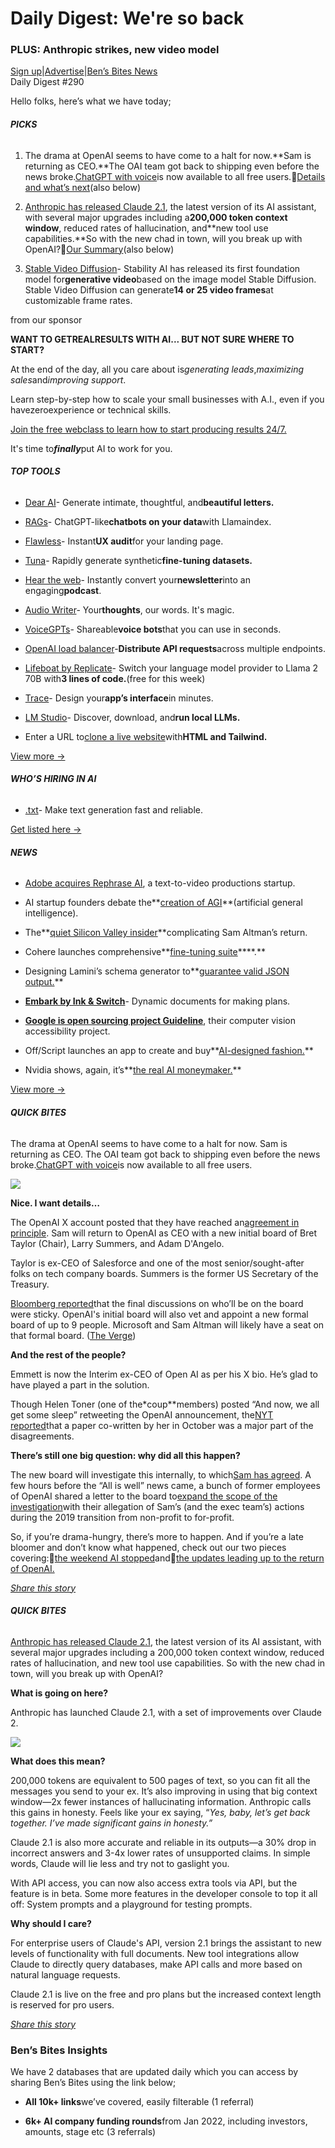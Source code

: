 # Daily Digest: We're so back

### PLUS: Anthropic strikes, new video model

[Sign up](https://www.bensbites.co/?utm_source=bensbites\&utm_medium=referral\&utm_campaign=daily-digest-we-re-so-back)|[Advertise](https://sponsor.bensbites.co/?utm_source=bensbites\&utm_medium=referral\&utm_campaign=daily-digest-we-re-so-back)|[Ben’s Bites News](https://news.bensbites.co/?utm_source=bensbites\&utm_medium=referral\&utm_campaign=daily-digest-we-re-so-back)\
Daily Digest #290

Hello folks, here’s what we have today;

###### **PICKS**

1. The drama at OpenAI seems to have come to a halt for now.\*\*Sam is returning as CEO.\*\*The OAI team got back to shipping even before the news broke.[ChatGPT with voice](https://twitter.com/openai/status/1727065166188274145?utm_source=bensbites\&utm_medium=referral\&utm_campaign=daily-digest-we-re-so-back)is now available to all free users.🍿[Details and what’s next](https://bensbites.beehiiv.com/p/open-ai-back)(also below)

2. [Anthropic has released Claude 2.1](https://bensbites.beehiiv.com/p/anthropic-releases-claude-21), the latest version of its AI assistant, with several major upgrades including a**200,000 token context window**, reduced rates of hallucination, and\*\*new tool use capabilities.\*\*So with the new chad in town, will you break up with OpenAI?🍿[Our Summary](https://bensbites.beehiiv.com/p/anthropic-releases-claude-21)(also below)

3. [Stable Video Diffusion](https://stability.ai/news/stable-video-diffusion-open-ai-video-model?utm_source=bensbites\&utm_medium=referral\&utm_campaign=daily-digest-we-re-so-back)- Stability AI has released its first foundation model for**generative video**based on the image model Stable Diffusion. Stable Video Diffusion can generate**14 or 25 video frames**at customizable frame rates.

from our sponsor

**WANT TO GET****REAL****RESULTS WITH AI... BUT NOT SURE WHERE TO START?**

At the end of the day, all you care about is*generating leads*,*maximizing sales*and*improving support*.

Learn step-by-step how to scale your small businesses with A.I., even if you havezeroexperience or technical skills.

[Join the free webclass to learn how to start producing results 24/7.](https://webclass.ai/news/v1?utm_source=BensBites\&utm_medium=newsletter\&utm_campaign=BensBites1)

It's time to***finally***put AI to work for you.

###### **TOP TOOLS**

- [Dear AI](https://dearai.xyz/?utm_source=bensbites\&utm_medium=referral\&utm_campaign=daily-digest-we-re-so-back)- Generate intimate, thoughtful, and**beautiful letters.**

- [RAGs](https://blog.llamaindex.ai/introducing-rags-your-personalized-chatgpt-experience-over-your-data-2b9d140769b1?utm_source=bensbites\&utm_medium=referral\&utm_campaign=daily-digest-we-re-so-back)- ChatGPT-like**chatbots on your data**with Llamaindex.

- [Flawless](https://flawless.is/?utm_source=bensbites\&utm_medium=referral\&utm_campaign=daily-digest-we-re-so-back)- Instant**UX audit**for your landing page.

- [Tuna](https://blog.langchain.dev/introducing-tuna-a-tool-for-rapidly-generating-synthetic-fine-tuning-datasets/?utm_source=bensbites\&utm_medium=referral\&utm_campaign=daily-digest-we-re-so-back)- Rapidly generate synthetic**fine-tuning datasets.**

- [Hear the web](https://www.heartheweb.com/?utm_source=bensbites\&utm_medium=referral\&utm_campaign=daily-digest-we-re-so-back)- Instantly convert your**newsletter**into an engaging**podcast**.

- [Audio Writer](https://audiowriter.app/?utm_source=bensbites\&utm_medium=referral\&utm_campaign=daily-digest-we-re-so-back)- Your**thoughts**, our words. It's magic.

- [VoiceGPTs](https://voice-bot-lemon.vercel.app/?utm_source=bensbites\&utm_medium=referral\&utm_campaign=daily-digest-we-re-so-back)- Shareable**voice bots**that you can use in seconds.

- [OpenAI load balancer](https://github.com/Spryngtime/openai-load-balancer?utm_source=bensbites\&utm_medium=referral\&utm_campaign=daily-digest-we-re-so-back)-**Distribute API requests**across multiple endpoints.

- [Lifeboat by Replicate](https://lifeboat.replicate.dev/?utm_source=bensbites\&utm_medium=referral\&utm_campaign=daily-digest-we-re-so-back)- Switch your language model provider to Llama 2 70B with**3 lines of code.**(free for this week)

- [Trace](https://www.trace.zip/?utm_source=bensbites\&utm_medium=referral\&utm_campaign=daily-digest-we-re-so-back)- Design your**app’s interface**in minutes.

- [LM Studio](https://lmstudio.ai/?utm_source=bensbites\&utm_medium=referral\&utm_campaign=daily-digest-we-re-so-back)- Discover, download, and**run local LLMs.**

- Enter a URL to[clone a live website](https://github.com/abi/screenshot-to-code?utm_source=bensbites\&utm_medium=referral\&utm_campaign=daily-digest-we-re-so-back)with**HTML and Tailwind.**

[View more →](https://news.bensbites.co/tags/show?utm_source=bensbites\&utm_medium=referral\&utm_campaign=daily-digest-we-re-so-back)

###### **WHO’S HIRING IN AI**

- [.txt](https://dottxt-ai.notion.site/We-re-hiring-engineers-to-make-text-generation-fast-and-reliable-0f54d5214cf74301bbd6f3107b9acc76?utm_source=bensbites\&utm_medium=referral\&utm_campaign=daily-digest-we-re-so-back)- Make text generation fast and reliable.

[Get listed here →](mailto:ben+hiring@bensbites.co)

###### **NEWS**

- [Adobe acquires Rephrase AI](https://x.com/ashray_malhotra/status/1727301544285245632?s=20\&utm_source=bensbites\&utm_medium=referral\&utm_campaign=daily-digest-we-re-so-back), a text-to-video productions startup.

- AI startup founders debate the\*\*[creation of AGI](https://www.youtube.com/watch?v=nsM558l60_c\&utm_source=bensbites\&utm_medium=referral\&utm_campaign=daily-digest-we-re-so-back)\*\*(artificial general intelligence).

- The\*\*[quiet Silicon Valley insider](https://www.theinformation.com/articles/the-quiet-silicon-valley-insider-complicating-sam-altmans-return?utm_source=bensbites\&utm_medium=referral\&utm_campaign=daily-digest-we-re-so-back)\*\*complicating Sam Altman’s return.

- Cohere launches comprehensive\*\*[fine-tuning suite](https://txt.cohere.com/fine-tuning-suite/?utm_source=bensbites\&utm_medium=referral\&utm_campaign=daily-digest-we-re-so-back)\*\*\*\*.\*\*

- Designing Lamini’s schema generator to\*\*[guarantee valid JSON output.](https://www.lamini.ai/blog/guarantee-valid-json-output-with-lamini?utm_source=bensbites\&utm_medium=referral\&utm_campaign=daily-digest-we-re-so-back)\*\*

- **[Embark by Ink & Switch](https://www.inkandswitch.com/embark/?utm_source=bensbites\&utm_medium=referral\&utm_campaign=daily-digest-we-re-so-back)**- Dynamic documents for making plans.

- **[Google is open sourcing project Guideline](https://blog.research.google/2023/11/open-sourcing-project-guideline.html?m=1\&utm_source=bensbites\&utm_medium=referral\&utm_campaign=daily-digest-we-re-so-back)**, their computer vision accessibility project.

- Off/Script launches an app to create and buy\*\*[AI-designed fashion.](https://techcrunch.com/2023/11/21/off-script-launches-ai-app/?utm_source=bensbites\&utm_medium=referral\&utm_campaign=daily-digest-we-re-so-back)\*\*

- Nvidia shows, again, it’s\*\*[the real AI moneymaker.](https://www.theinformation.com/articles/nvidia-shows-again-its-real-ai-moneymaker?utm_source=bensbites\&utm_medium=referral\&utm_campaign=daily-digest-we-re-so-back)\*\*

[View more →](https://news.bensbites.co/tags/news/trending?utm_source=bensbites\&utm_medium=referral\&utm_campaign=daily-digest-we-re-so-back)

###### **QUICK BITES**

The drama at OpenAI seems to have come to a halt for now. Sam is returning as CEO. The OAI team got back to shipping even before the news broke.[ChatGPT with voice](https://twitter.com/openai/status/1727065166188274145?utm_source=bensbites\&utm_medium=referral\&utm_campaign=daily-digest-we-re-so-back)is now available to all free users.

![](https://media.beehiiv.com/cdn-cgi/image/fit=scale-down,format=auto,onerror=redirect,quality=80/uploads/asset/file/8b11a39a-7da9-4868-bddb-e08a6bd974a2/image.png?t=1700654918)

**Nice. I want details…**

The OpenAI X account posted that they have reached an[agreement in principle](https://twitter.com/openai/status/1727205556136579362?utm_source=bensbites\&utm_medium=referral\&utm_campaign=daily-digest-we-re-so-back). Sam will return to OpenAI as CEO with a new initial board of Bret Taylor (Chair), Larry Summers, and Adam D'Angelo.

Taylor is ex-CEO of Salesforce and one of the most senior/sought-after folks on tech company boards. Summers is the former US Secretary of the Treasury.

[Bloomberg reported](https://twitter.com/emilychangtv/status/1727216818648134101?utm_source=bensbites\&utm_medium=referral\&utm_campaign=daily-digest-we-re-so-back)that the final discussions on who’ll be on the board were sticky. OpenAI's initial board will also vet and appoint a new formal board of up to 9 people. Microsoft and Sam Altman will likely have a seat on that formal board. ([The Verge](https://www.theverge.com/2023/11/22/23967223/sam-altman-returns-ceo-open-ai?utm_source=bensbites\&utm_medium=referral\&utm_campaign=daily-digest-we-re-so-back))

**And the rest of the people?**

Emmett is now the Interim ex-CEO of Open AI as per his X bio. He’s glad to have played a part in the solution.

Though Helen Toner (one of the*coup\**members) posted “And now, we all get some sleep” retweeting the OpenAI announcement, the[NYT reported](https://www.nytimes.com/2023/11/21/technology/openai-altman-board-fight.html?utm_source=bensbites\&utm_medium=referral\&utm_campaign=daily-digest-we-re-so-back)that a paper co-written by her in October was a major part of the disagreements.

**There’s still one big question: why did all this happen?**

The new board will investigate this internally, to which[Sam has agreed](https://www.theinformation.com/articles/breaking-sam-altman-to-return-as-openai-ceo?utm_source=bensbites\&utm_medium=referral\&utm_campaign=daily-digest-we-re-so-back). A few hours before the “All is well” news came, a bunch of former employees of OpenAI shared a letter to the board to[expand the scope of the investigation](https://twitter.com/pitdesi/status/1727106366534492562?utm_source=bensbites\&utm_medium=referral\&utm_campaign=daily-digest-we-re-so-back)with their allegation of Sam’s (and the exec team’s) actions during the 2019 transition from non-profit to for-profit.

So, if you’re drama-hungry, there’s more to happen. And if you’re a late bloomer and don’t know what happened, check out our two pieces covering:🍿[the weekend AI stopped](https://bensbites.beehiiv.com/p/open-ai-fires-sam-altman-weekend-drama-summarized)and🍿[the updates leading up to the return of OpenAI.](https://bensbites.beehiiv.com/p/whats-going-open-ai)

[*Share this story*](https://bensbites.beehiiv.com/p/open-ai-back)

###### **QUICK BITES**

[Anthropic has released Claude 2.1](https://www.anthropic.com/index/claude-2-1?utm_source=bensbites\&utm_medium=referral\&utm_campaign=daily-digest-we-re-so-back), the latest version of its AI assistant, with several major upgrades including a 200,000 token context window, reduced rates of hallucination, and new tool use capabilities. So with the new chad in town, will you break up with OpenAI?

**What is going on here?**

Anthropic has launched Claude 2.1, with a set of improvements over Claude 2.

![](https://media.beehiiv.com/cdn-cgi/image/fit=scale-down,format=auto,onerror=redirect,quality=80/uploads/asset/file/321646f8-2a90-454c-8a6d-e32d6dd01e45/image.png?t=1700650835)

**What does this mean?**

200,000 tokens are equivalent to 500 pages of text, so you can fit all the messages you send to your ex. It’s also improving in using that big context window—2x fewer instances of hallucinating information. Anthropic calls this gains in honesty. Feels like your ex saying, “*Yes, baby, let’s get back together. I’ve made significant gains in honesty.”*

Claude 2.1 is also more accurate and reliable in its outputs—a 30% drop in incorrect answers and 3-4x lower rates of unsupported claims. In simple words, Claude will lie less and try not to gaslight you.

With API access, you can now also access extra tools via API, but the feature is in beta. Some more features in the developer console to top it all off: System prompts and a playground for testing prompts.

**Why should I care?**

For enterprise users of Claude's API, version 2.1 brings the assistant to new levels of functionality with full documents. New tool integrations allow Claude to directly query databases, make API calls and more based on natural language requests.

Claude 2.1 is live on the free and pro plans but the increased context length is reserved for pro users.

[*Share this story*](https://bensbites.beehiiv.com/p/anthropic-releases-claude-21)

### Ben’s Bites Insights

We have 2 databases that are updated daily which you can access by sharing Ben’s Bites using the link below;

- **All 10k+ links**we’ve covered, easily filterable (1 referral)

- **6k+ AI company funding rounds**from Jan 2022, including investors, amounts, stage etc (3 referrals)
